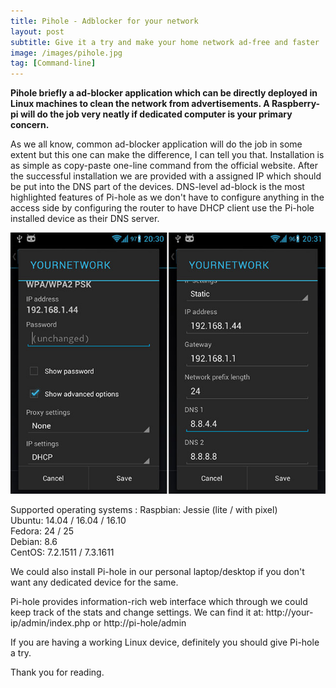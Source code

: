```yaml
---
title: Pihole - Adblocker for your network
layout: post
subtitle: Give it a try and make your home network ad-free and faster
image: /images/pihole.jpg
tag: [Command-line]
---
```


**Pihole briefly a ad-blocker application which can be directly deployed in Linux machines to clean the network from advertisements. A Raspberry-pi will do the job very neatly if dedicated computer is your primary concern.**

As we all know, common ad-blocker application will do the job in some extent but this one can make the difference, I can tell you that. Installation is as simple as copy-paste one-line command from the official website. After the successful installation we are provided with a assigned IP which should be put into the DNS part of the devices. DNS-level ad-block is the most highlighted features of Pi-hole as we don't have to configure anything in the access side by configuring the router to have DHCP client use the Pi-hole installed device as their DNS server.

![android_dns_setting](/images/dns.jpg)

Supported operating systems
:   Raspbian: Jessie (lite / with pixel)  
    Ubuntu: 14.04 / 16.04 / 16.10  
    Fedora: 24 / 25  
    Debian: 8.6  
    CentOS: 7.2.1511 / 7.3.1611  

We could also install Pi-hole in our personal laptop/desktop if you don't want any dedicated device for the same. 

Pi-hole provides information-rich web interface which through we could keep track of the stats and change settings. We can find it at:
http://your-ip/admin/index.php or http://pi-hole/admin

If you are having a working Linux device, definitely you should give Pi-hole a try. 

Thank you for reading.
